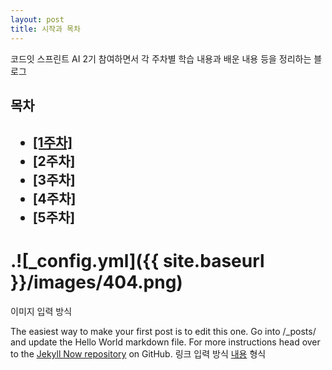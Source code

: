 ```yaml
---
layout: post
title: 시작과 목차
---
```


코드잇 스프린트 AI 2기 참여하면서 각 주차별 학습 내용과 배운 내용 등을 정리하는 블로그



<h2>목차<h2>
<ul>
  <li><a href="https://dyddnjs131/github.io/파이썬과-기초">[1주차]</a></li>
  <li>[2주차]</li>
  <li>[3주차]</li>
  <li>[4주차]</li>
  <li>[5주차]</li>
</ul>



# .![_config.yml]({{ site.baseurl }}/images/404.png)
이미지 입력 방식

The easiest way to make your first post is to edit this one. Go into /_posts/ and update the Hello World markdown file. For more instructions head over to the 
[Jekyll Now repository](https://github.com/barryclark/jekyll-now) on GitHub.
링크 입력 방식 [내용](링크) 형식
